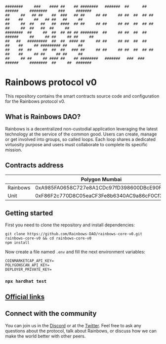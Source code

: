 ```
########     ###    #### ##    ## ########   #######  ##      ##  ######     ########     ###     #######
##     ##   ## ##    ##  ###   ## ##     ## ##     ## ##  ##  ## ##    ##    ##     ##   ## ##   ##     ##
##     ##  ##   ##   ##  ####  ## ##     ## ##     ## ##  ##  ## ##          ##     ##  ##   ##  ##     ##
########  ##     ##  ##  ## ## ## ########  ##     ## ##  ##  ##  ######     ##     ## ##     ## ##     ##
##   ##   #########  ##  ##  #### ##     ## ##     ## ##  ##  ##       ##    ##     ## ######### ##     ##
##    ##  ##     ##  ##  ##   ### ##     ## ##     ## ##  ##  ## ##    ##    ##     ## ##     ## ##     ##
##     ## ##     ## #### ##    ## ########   #######   ###  ###   ######     ########  ##     ##  #######
```

# Rainbows protocol v0

This repository contains the smart contracts source code and configuration for the Rainbows protocol v0.

## What is Rainbows DAO?

Rainbows is a decentralized non-custodial application leveraging the latest technology at the service of the common good. Users can create, manage or get involved into groups, so called loops. Each loop shares a dedicated virtuosity purpose and users must collaborate to complete its specific mission.

## Contracts address

|             | Polygon Mumbai                             |
| ----------- | ------------------------------------------ |
| Rainbows    | 0xA985FA0658C727e8A1CDc97fD398600DBcE90FeF |
| Unit        | 0xF86F2c770D8C05eaCF3Fe8b6340AC9a86cF0Cf3f |

## Getting started

First you need to clone the repository and install dependencies:

```
git clone https://github.com/Rainbows-DAO/rainbows-core-v0.git rainbows-core-v0 && cd rainbows-core-v0
npm install
```

Now create a file named `.env` and fill the next environment variables:

```
COINMARKETCAP_API_KEY=
POLYGONSCAN_API_KEY=
DEPLOYER_PRIVATE_KEY=
```

### `npx hardhat test`

## [Official links](https://linktr.ee/rainbowsdao/)

## Connect with the community

You can join us in the [Discord]() or at the [Twitter](). Feel free to ask any questions about the protocol, talk about Rainbows, or discuss how we can make the world better with other peers.
